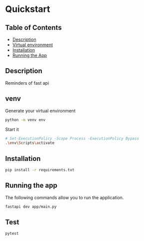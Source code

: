 # Quickstart

## Table of Contents
- [Description](#description)
- [Virtual environment](#venv)
- [Installation](#installation)
- [Running the App](#running-the-app)

## Description
Reminders of fast api 

## venv
Generate your virtual environment

```bash
python -m venv env
```

Start it
```bash
# Set-ExecutionPolicy -Scope Process -ExecutionPolicy Bypass
.\env\Scripts\activate
```

## Installation
```bash
pip install -r requirements.txt
```

## Running the app
The following commands allow you to run the application.

```bash
fastapi dev app/main.py
```

## Test

```bash
pytest
```
